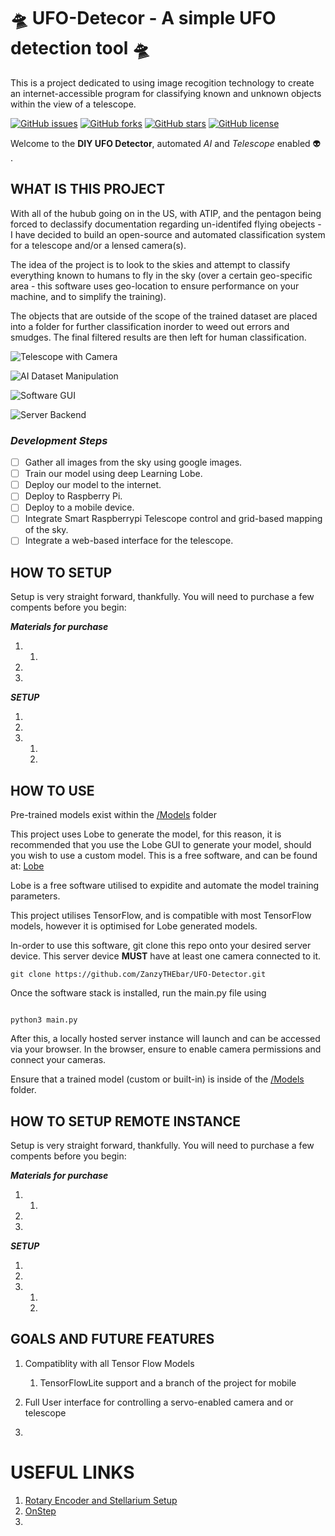 # 🛸 UFO-Detecor - A simple UFO detection tool 🛸

 This is a project dedicated to using image recogition technology to create an internet-accessible program for classifying known and unknown objects within the view of a telescope.

[![GitHub issues](https://img.shields.io/github/issues/ZanzyTHEbar/UFO-Detecor?style=plastic)](https://github.com/ZanzyTHEbar/UFO-Detecor/issues) [![GitHub forks](https://img.shields.io/github/forks/ZanzyTHEbar/UFO-Detecor?style=plastic)](https://github.com/ZanzyTHEbar/UFO-Detecor/network) [![GitHub stars](https://img.shields.io/github/stars/ZanzyTHEbar/UFO-Detecor?style=plastic)](https://github.com/ZanzyTHEbar/UFO-Detecor/stargazers) [![GitHub license](https://img.shields.io/github/license/ZanzyTHEbar/UFO-Detecor?style=plastic)](https://github.com/ZanzyTHEbar/UFO-Detecor/blob/main/LICENSE)

Welcome to the **DIY UFO Detector**, automated *AI* and *Telescope* enabled :alien: .

## WHAT IS THIS PROJECT

With all of the hubub going on in the US, with ATIP, and the pentagon being forced to declassify documentation regarding un-identifed flying obejects - I have decided to build an open-source and automated classification system for a telescope and/or a lensed camera(s).

The idea of the project is to look to the skies and attempt to classify everything known to humans to fly in the sky (over a certain geo-specific area - this software uses geo-location to ensure performance on your machine, and to simplify the training).

The objects that are outside of the scope of the trained dataset are placed into a folder for further classification inorder to weed out errors and smudges. The final filtered results are then left for human classification.

![Telescope with Camera]()

![AI Dataset Manipulation]()

![Software GUI]()

![Server Backend]()

### __*Development Steps*__

- [ ] Gather all images from the sky using google images.
- [ ] Train our model using deep Learning Lobe.
- [ ] Deploy our model to the internet.
- [ ] Deploy to Raspberry Pi.
- [ ] Deploy to a mobile device.
- [ ] Integrate Smart Raspberrypi Telescope control and grid-based mapping of the sky.
- [ ] Integrate a web-based interface for the telescope.

## HOW TO SETUP

Setup is very straight forward, thankfully. You will need to purchase a few compents before you begin:

__*Materials for purchase*__

1.
   1.
2.
3.

__*SETUP*__

1.
2.
3.
   1.
   2.

## HOW TO USE

Pre-trained models exist within the [/Models](https://github.com/ZanzyTHEbar/UFO-Detector/tree/main/UFO-Detector/model) folder

This project uses Lobe to generate the model, for this reason, it is recommended that you use the Lobe GUI to generate your model, should you wish to use a custom model. This is a free software, and can be found at: [Lobe](https://lobe.ai/)

Lobe is a free software utilised to expidite and automate the model training parameters.

This project utilises TensorFlow, and is compatible with most TensorFlow models, however it is optimised for Lobe generated models.

In-order to use this software, git clone this repo onto your desired server device. This server device **MUST** have at least one camera
connected to it.

```shell
git clone https://github.com/ZanzyTHEbar/UFO-Detector.git 
```

Once the software stack is installed, run the main.py file using

```shell

python3 main.py
```

After this, a locally hosted server instance will launch and can be accessed via your browser. In the browser, ensure to enable camera permissions and connect your cameras.

Ensure that a trained model (custom or built-in) is inside of the [/Models](https://github.com/ZanzyTHEbar/UFO-Detector/tree/main/UFO-Detector/model) folder.

## HOW TO SETUP REMOTE INSTANCE

Setup is very straight forward, thankfully. You will need to purchase a few compents before you begin:

__*Materials for purchase*__

1.
   1.
2.
3.

__*SETUP*__

1.
2.
3.
   1.
   2.

## GOALS AND FUTURE FEATURES

1. Compatiblity with all Tensor Flow Models
   1. TensorFlowLite support and a branch of the project for mobile
2. Full User interface for controlling a servo-enabled camera and or telescope

3.

# USEFUL LINKS

1. [Rotary Encoder and Stellarium Setup](https://www.instructables.com/Control-Your-Telescope-Using-Stellarium-Arduino/)
2. [OnStep](https://onstep.groups.io/g/main/wiki/3861)
3. 
